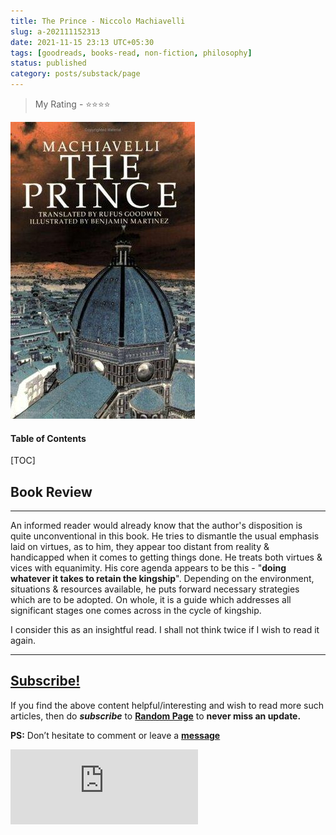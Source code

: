 ```yaml
---
title: The Prince - Niccolo Machiavelli
slug: a-202111152313
date: 2021-11-15 23:13 UTC+05:30
tags: [goodreads, books-read, non-fiction, philosophy]
status: published
category: posts/substack/page
---
```


> My Rating - ⭐⭐⭐⭐

![](/images/The%20Prince%20-%20Niccolo%20Machiavelli.jpg)
<h4>Table of Contents</h4>
[TOC]

## Book Review
---
An informed reader would already know that the author's disposition is quite unconventional in this book. He tries to dismantle the usual emphasis laid on virtues, as to him, they appear too distant from reality & handicapped when it comes to getting things done. He treats both virtues & vices with equanimity. His core agenda appears to be this - "**doing whatever it takes to retain the kingship**". Depending on the environment, situations & resources available, he puts forward necessary strategies which are to be adopted. On whole, it is a guide which addresses all significant stages one comes across in the cycle of kingship.

I consider this as an insightful read. I shall not think twice if I wish to read it again. 

---
## [Subscribe!]()
If you find the above content helpful/interesting and wish to read more such articles, then do _**subscribe**_ to [**Random Page**](https://randompage8.substack.com/) to **never miss an update.**

**PS:** Don’t hesitate to comment or leave a **[message](https://twitter.com/randompage008)**
<div class="row">
	<iframe src="https://randompage8.substack.com/embed" max-width="480" height="120" frameborder="0" scrolling="no" class="centred"></iframe>
	<br>
</div>